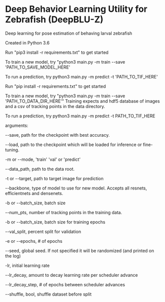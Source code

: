# Deep Behavior Learning Utility for Zebrafish (DeepBLU-Z)
Deep learning for pose estimation of behaving larval zebrafish

Created in Python 3.6

Run "pip3 install -r requirements.txt" to get started

To train a new model, try "python3 main.py -m train --save 'PATH_TO_SAVE_MODEL_HERE'

To run a prediction, try python3 main.py -m predict -t 'PATH_TO_TIF_HERE'

Run "pip install -r requirements.txt" to get started

To train a new model, try "python3 main.py -m train --save 'PATH_TO_DATA_DIR_HERE'"
Training expects and hdf5 database of images and a csv of tracking points in the data directory.

To run a prediction, try python3 main.py -m predict -t PATH_TO_TIF_HERE

arguments:

--save, path for the checkpoint with best accuracy.

--load, path to the checkpoint which will be loaded for inference or fine-tuning.

-m or --mode, 'train' 'val' or 'predict'

--data_path, path to the data root.

-t or --target, path to target image for prediction

--backbone, type of model to use for new model. Accepts all resnets, efficientnets and densenets.

-b or --batch_size, batch size

--num_pts, number of tracking points in the training data.

-b or --batch_size, batch size for training epochs

--val_split, percent split for validation

-e or --epochs, # of epochs

--seed, global seed. If not specified it will be randomized (and printed on the log)

-lr, initial learning rate

--lr_decay, amount to decay learning rate per scheduler advance

--lr_decay_step, # of epochs between scheduler advances

--shuffle, bool, shuffle dataset before split